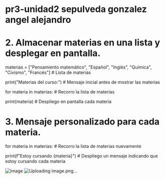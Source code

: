 # pr3-unidad2 sepulveda gonzalez angel alejandro
# 2. Almacenar materias en una lista y desplegar en pantalla.

materias = ["Pensamiento matemático", "Español", "Inglés", "Química", "Civismo", "Francés"]  # Lista de materias

print("Materias del curso:")  # Mensaje inicial antes de mostrar las materias

for materia in materias:  # Recorro la lista de materias

print(materia)  # Despliego en pantalla cada materia

# 3. Mensaje personalizado para cada materia.

for materia in materias:  # Recorro la lista de materias nuevamente

print(f"Estoy cursando {materia}")  # Despliego un mensaje indicando que estoy cursando cada materia

![image](https://github.com/user-attachments/assets/8a081030-7af5-4eeb-986d-3b2fceb06d22)
![Uploading image.png…]()
